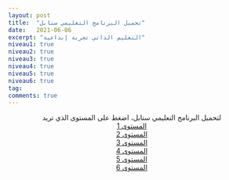 ```yaml
---
layout: post
title:  "تحميل البرنامج التعليمي سنابل"
date:   2021-06-06
excerpt: "التعليم الذاتي تجربة إبداعية"
niveau1: true
niveau2: true
niveau3: true
niveau4: true
niveau5: true
niveau6: true
tag:
comments: true
---
```


    
<center>
	لتحميل البرنامج التعليمي سنابل، اضغط على المستوى الذي تريد

<div markdown="0"><a href="#" class="btn btn-success">المستوى 1</a></div>
<div markdown="0"><a href="#" class="btn btn-danger">المستوى 2</a></div>
<div markdown="0"><a href="#" class="btn btn-info">المستوى 3</a></div>
<div markdown="0"><a href="#" class="btn btn-success">المستوى 4</a></div>
<div markdown="0"><a href="#" class="btn btn-danger">المستوى 5</a></div>
<div markdown="0"><a href="#" class="btn btn-info">المستوى 6</a></div>

</center>
     

